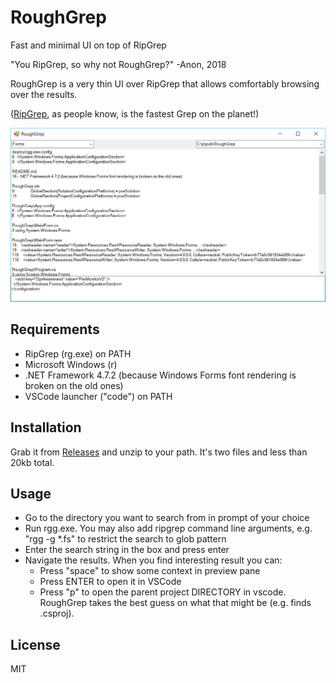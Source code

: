 # RoughGrep

Fast and minimal UI on top of RipGrep

"You RipGrep, so why not RoughGrep?" -Anon, 2018

RoughGrep is a very thin UI over RipGrep that allows comfortably browsing over the results.

([RipGrep](https://github.com/BurntSushi/ripgrep), as people know, is the fastest Grep on the planet!)

![Screenshot](site/screenshot.png)

## Requirements

- RipGrep (rg.exe) on PATH
- Microsoft Windows (r)
- .NET Framework 4.7.2 (because Windows Forms font rendering is broken on the old ones)
- VSCode launcher ("code") on PATH

## Installation

Grab it from [Releases](https://github.com/vivainio/RoughGrep/releases) and unzip to your path. It's two files and less than 20kb total.

## Usage

- Go to the directory you want to search from in prompt of your choice
- Run rgg.exe. You may also add ripgrep command line arguments, e.g. "rgg -g *.fs" to restrict the search to glob pattern
- Enter the search string in the box and press enter
- Navigate the results. When you find interesting result you can:
  - Press "space" to show some context in preview pane
  - Press ENTER to open it in VSCode
  - Press "p" to open the parent project DIRECTORY in vscode. RoughGrep takes the best guess on what that might be (e.g. finds .csproj).


## License

MIT


